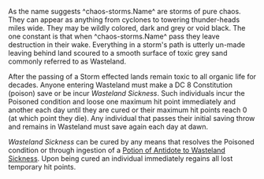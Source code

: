 As the name suggests ^chaos-storms.Name^ are storms of pure chaos. They can appear as anything from cyclones to towering thunder-heads miles wide. They may be wildly colored, dark and grey or void black. The one constant is that when ^chaos-storms.Name^ pass they leave destruction in their wake. Everything in a storm's path is utterly un-made leaving behind land scoured to a smooth surface of toxic grey sand commonly referred to as Wasteland. 

After the passing of a Storm effected lands remain toxic to all organic life for decades. Anyone entering Wasteland must make a DC 8 Constitution (poison) save or be incur _Wasteland Sickness_. Such individuals incur the Poisoned condition and loose one maximum hit point immediately and another each day until they are cured or their maximum hit points reach 0 (at which point they die). Any individual that passes their initial saving throw and remains in Wasteland must save again each day at dawn.

_Wasteland Sickness_ can be cured by any means that resolves the Poisoned condition or through ingestion of a [Potion of Antidote to Wasteland Sickness](./prices.md). Upon being cured an individual immediately regains all lost temporary hit points.